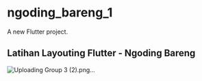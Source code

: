 # ngoding_bareng_1

A new Flutter project.

## Latihan Layouting Flutter - Ngoding Bareng
![Uploading Group 3 (2).png…]()
